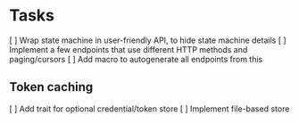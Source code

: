 # Tasks

[ ] Wrap state machine in user-friendly API, to hide state machine details
[ ] Implement a few endpoints that use different HTTP methods and paging/cursors
[ ] Add macro to autogenerate all endpoints from this


## Token caching
[ ] Add trait for optional credential/token store
[ ] Implement file-based store

